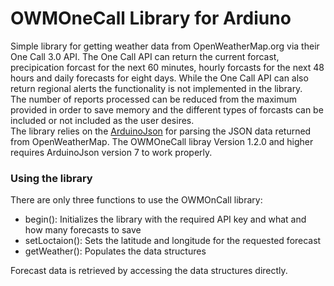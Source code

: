 # OWMOneCall Library for Ardiuno

Simple library for getting weather data from OpenWeatherMap.org via their One Call 3.0 API. The One Call API can return the current forcast, precipication forcast for the next 60 minutes, hourly forcasts for the next 48 hours and daily forecasts for eight days. While the One Call API can also return regional alerts the functionality is not implemented in the library.  
The number of reports processed can be reduced from the maximum provided in order to save memory and the different types of forcasts can be included or not included as the user desires.  
The library relies on the [ArduinoJson](https://github.com/bblanchon/ArduinoJson) for parsing the JSON data returned from OpenWeatherMap. The OWMOneCall libray Version 1.2.0 and higher requires ArduinoJson version 7 to work properly. 

### Using the library
There are only three functions to use the OWMOnCall library:
- begin(): Initializes the library with the required API key and what and how many forecasts to save
- setLoctaion(): Sets the latitude and longitude for the requested forecast
- getWeather(): Populates the data structures 

Forecast data is retrieved by accessing the data structures directly.